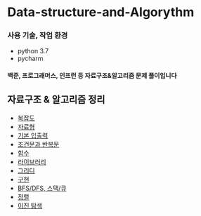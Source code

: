 # Data-structure-and-Algorythm

### 사용 기술, 작업 환경
- python 3.7
- pycharm

#### 백준, 프로그래머스, 인프런 등 자료구조&알고리즘 문제 풀이입니다

## 자료구조 & 알고리즘 정리
- [복잡도](./readme_texts/complexity.md)
- [자료형](./readme_texts/datatype.md)
- [기본 입출력](./readme_texts/inputoutput.md)
- [조건문과 반복문](./readme_texts/conditionaliter.md)
- [함수](./readme_texts/function.md)
- [라이브러리](./readme_texts/library.md)
- [그리디](./readme_texts/greedy.md)
- [구현](./readme_texts/implementation.md)
- [BFS/DFS, 스택/큐](./readme_texts/dfs_bfs.md)
- [정렬](./readme_texts/sort.md)
- [이진 탐색](./readme_texts/binary_search.md)















